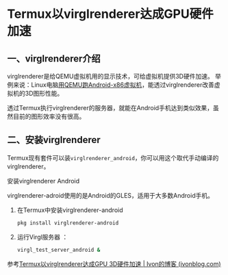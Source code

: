 # Termux以virglrenderer达成GPU硬件加速

## 一、virglrenderer介绍

virglrenderer是给QEMU虚拟机用的显示技术，可给虚拟机提供3D硬件加速。 举例来说：Linux电脑[用QEMU跑Android-x86虚拟机](https://ivonblog.com/posts/android-x86-virgl-libhoudini/)，能透过virglrenderer改善虚拟机的3D图形性能。

透过Termux执行virglrenderer的服务器，就能在Android手机达到类似效果，虽然目前的图形效率没有很高。

## 二、安装virglrenderer

Termux现有套件可以装`virglrenderer_android`，你可以用这个取代手动编译的virglrenderer。

安装virglrenderer Android

virglrenderer-adroid使用的是Android的GLES，适用于大多数Android手机。

1. 在Termux中安装virglrenderer-android

   ``` bash
   pkg install virglrenderer-android
   ```

2. 运行Virgl服务器 ：

   ```bash
   virgl_test_server_android &
   ```

参考[Termux以virglrenderer达成GPU 3D硬件加速 | Ivon的博客 (ivonblog.com)](https://ivonblog.com/posts/termux-virglrenderer/)

